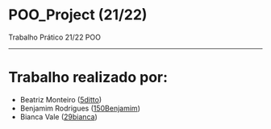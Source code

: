 # POO_Project (21/22)

Trabalho Prático 21/22 POO

---

# Trabalho realizado por:
- Beatriz Monteiro ([5ditto](https://github.com/5ditto))
- Benjamim Rodrigues ([150Benjamim](https://github.com/150Benjamim))
- Bianca Vale ([29bianca](https://github.com/29bianca))
